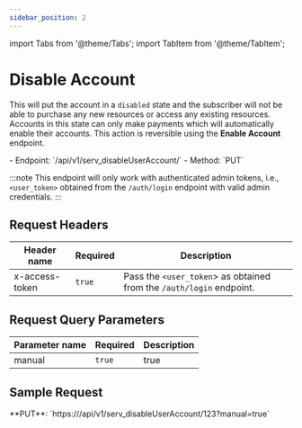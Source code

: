 ```yaml
---
sidebar_position: 2
---
```

import Tabs from '@theme/Tabs';
import TabItem from '@theme/TabItem';

# Disable Account
This will put the account in a `disabled` state and the subscriber will not be able to purchase any new resources or access any existing resources. Accounts in this state can only make payments which will automatically enable their accounts. This action is reversible using the **Enable Account** endpoint.

<div className="custom-block-peach">
- Endpoint: `/api/v1/serv_disableUserAccount/<user_id>` 
- Method: `PUT`
</div>

:::note
This endpoint will only work with authenticated admin tokens, i.e., `<user_token>` obtained from the `/auth/login` endpoint with valid admin credentials.
:::

## Request Headers

|Header name|Required|Description|
|---|---|---|
|x-access-token|`true`|Pass the `<user_token`> as obtained from the `/auth/login` endpoint.|

## Request Query Parameters

|Parameter name|Required|Description|
|---|---|---|
|manual|`true`|true|

## Sample Request
<div className="custom-block-green">
 **PUT**: `https://<api_url>/api/v1/serv_disableUserAccount/123?manual=true`
</div>





